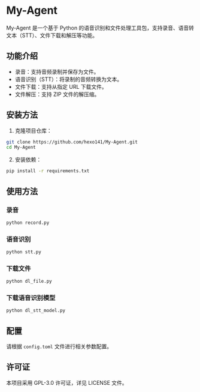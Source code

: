 # My-Agent

My-Agent 是一个基于 Python 的语音识别和文件处理工具包，支持录音、语音转文本（STT）、文件下载和解压等功能。

## 功能介绍

- 录音：支持音频录制并保存为文件。
- 语音识别（STT）：将录制的音频转换为文本。
- 文件下载：支持从指定 URL 下载文件。
- 文件解压：支持 ZIP 文件的解压缩。

## 安装方法

1. 克隆项目仓库：

```bash
git clone https://github.com/hexo141/My-Agent.git
cd My-Agent
```

2. 安装依赖：

```bash
pip install -r requirements.txt
```

## 使用方法

### 录音

```bash
python record.py
```

### 语音识别

```bash
python stt.py
```

### 下载文件

```bash
python dl_file.py
```

### 下载语音识别模型

```bash
python dl_stt_model.py
```


## 配置

请根据 `config.toml` 文件进行相关参数配置。

## 许可证

本项目采用 GPL-3.0 许可证，详见 LICENSE 文件。
